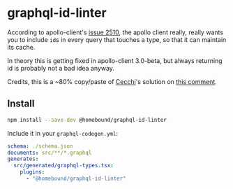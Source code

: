 # graphql-id-linter

According to apollo-client's [issue 2510](https://github.com/apollographql/apollo-client/issues/2510), the apollo client really, really wants you to include `id`s in every query that touches a type, so that it can maintain its cache.

In theory this is getting fixed in apollo-client 3.0-beta, but always returning id is probably not a bad idea anyway.

Credits, this is a ~80% copy/paste of [Cecchi](https://github.com/cecchi)'s solution on [this comment](https://github.com/apollographql/apollo-client/issues/2510#issuecomment-619081467).

## Install

```bash
npm install --save-dev @homebound/graphql-id-linter
```

Include it in your `graphql-codegen.yml`:

```yaml
schema: ./schema.json
documents: src/**/*.graphql
generates:
  src/generated/graphql-types.tsx:
    plugins:
      - "@homebound/graphql-id-linter"
```
